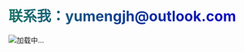  <h1 style="
            /* font-size: 20px; */
            font-weight: bold;
            background: linear-gradient(to right,rgb(26, 116, 104),rgb(12, 9, 197));
            -webkit-background-clip: text;
            -webkit-text-fill-color: transparent;
            display: inline-block;
        ">
            联系我：yumengjh@outlook.com
        </h1>
<img v-lazy="'https://s21.ax1x.com/2025/02/03/pEZT4KK.png'" alt="加载中..." />


